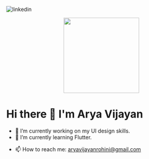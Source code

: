 
![linkedin](https://github.com/AryaV14/AryaV14/assets/99739280/22b0d006-7ca1-4b20-b7fc-864c4ac73337)


<div id="header" align="center">
  <img src="https://media.giphy.com/media/UX4mOHLjqEq52Gkq1c/giphy.gif" width="200"/>
</div>


# Hi there 👋 I'm Arya Vijayan


- 🔭 I’m currently working on my UI design skills.
- 🌱 I’m currently learning Flutter.
<!-- - 👯 I’m looking to collaborate on ...
- 🤔 I’m looking for help with ... -->
<!-- - 💬 Ask me about ... -->
- 📫 How to reach me: aryavijayanrohini@gmail.com
<!-- - 😄 Pronouns: ... -->
<!-- - ⚡ Fun fact:  -->

